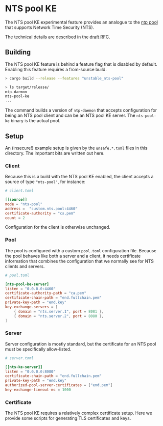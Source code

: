 # NTS pool KE

The NTS pool KE experimental feature provides an analogue to the [ntp pool](https://www.ntppool.org/en/) that supports Network Time Security (NTS).

The technical details are described in the [draft RFC](TODO).

## Building

The NTS pool KE feature is behind a feature flag that is disabled by default. Enabling this feature requires a from-source build. 

```sh
> cargo build --release --features "unstable_nts-pool"

> ls target/release/
ntp-daemon
nts-pool-ke
...
```

The command builds a version of `ntp-daemon` that accepts configuration for being an NTS pool client and can be an NTS pool KE server. The `nts-pool-ke` binary is the actual pool.

## Setup

An (insecure!) example setup is given by the `unsafe.*.toml` files in this directory. The important bits are written out here.

### Client

Because this is a build with the NTS pool KE enabled, the client accepts a source of type `"nts-pool"`, for instance:

```toml
# client.toml

[[source]]
mode = "nts-pool"
address =  "custom.nts.pool:4460"
certificate-authority = "ca.pem"
count = 2
```

Configuration for the client is otherwise unchanged.

### Pool

The pool is configured with a custom `pool.toml` configuration file. Because the pool behaves like both a server and a client, it needs certificate information that combines the configuration that we normally see for NTS clients and servers.

```toml
# pool.toml

[nts-pool-ke-server]
listen = "0.0.0.0:4460"
certificate-authority-path = "ca.pem"
certificate-chain-path = "end.fullchain.pem"
private-key-path = "end.key"
key-exchange-servers = [
    { domain = "nts.server.1", port = 8081 },
    { domain = "nts.server.2", port = 8080 },
]
```

### Server

Server configuration is mostly standard, but the certificate for an NTS pool must be specifically allow-listed.

```toml
# server.toml

[[nts-ke-server]]
listen = "0.0.0.0:8080"
certificate-chain-path = "end.fullchain.pem"
private-key-path = "end.key"
authorized-pool-server-certificates = ["end.pem"]
key-exchange-timeout-ms = 1000
```

### Certificate

The NTS pool KE requires a relatively complex certificate setup. Here we provide some scripts for generating TLS certificates and keys.
